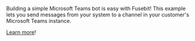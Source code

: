 Building a simple Microsoft Teams bot is easy with Fusebit! This example lets you send messages from your system to a channel in your customer's Microsoft Teams instance.

[Learn more](https://developer.fusebit.io/docs/microsoft-teams)!
